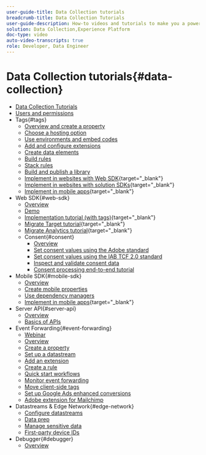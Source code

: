```yaml
---
user-guide-title: Data Collection tutorials
breadcrumb-title: Data Collection Tutorials
user-guide-description: How-to videos and tutorials to make you a power-user of Data Collection in Experience Platform.
solution: Data Collection,Experience Platform
doc-type: video
auto-video-transcripts: true
role: Developer, Data Engineer
---
```


# Data Collection tutorials{#data-collection}

+ [Data Collection Tutorials](overview.md)
+ [Users and permissions](admin/users-and-permissions.md)
+ Tags{#tags}
  + [Overview and create a property](tags/create-a-property.md)
  + [Choose a hosting option](tags/choose-a-hosting-option.md)
  + [Use environments and embed codes](tags/use-environments-and-embed-codes.md)
  + [Add and configure extensions](tags/add-and-configure-extensions.md)
  + [Create data elements](tags/create-data-elements.md)
  + [Build rules](tags/build-rules.md)
  + [Stack rules](tags/stack-rules.md)
  + [Build and publish a library](tags/build-and-publish-a-library.md)
  + [Implement in websites with Web SDK](https://experienceleague.adobe.com/docs/platform-learn/implement-web-sdk/overview.html){target="_blank"}
  + [Implement in websites with solution SDKs](https://experienceleague.adobe.com/docs/platform-learn/implement-in-websites/overview.html){target="_blank"}
  + [Implement in mobile apps](https://experienceleague.adobe.com/docs/platform-learn/implement-mobile-sdk/overview.html){target="_blank"}
+ Web SDK{#web-sdk}
  + [Overview](web-sdk/overview.md)
  + [Demo](web-sdk/demo.md)
  + [Implementation tutorial (with tags)](https://experienceleague.adobe.com/docs/platform-learn/implement-web-sdk/overview.html){target="_blank"}
  + [Migrate Target tutorial](https://experienceleague.adobe.com/docs/platform-learn/migrate-target-to-websdk/introduction.html){target="_blank"}
  + [Migrate Analytics tutorial](https://experienceleague.adobe.com/en/docs/platform-learn/migrate-analytics-to-websdk/migration-to-websdk-overview){target="_blank"}
  + Consent{#consent}
    + [Overview](web-sdk/consent/overview.md)
    + [Set consent values using the Adobe standard](web-sdk/consent/set-consent-adobe.md)
    + [Set consent values using the IAB TCF 2.0 standard](web-sdk/consent/set-consent-iab.md)
    + [Inspect and validate consent data](web-sdk/consent/inspect.md)
    + [Consent processing end-to-end tutorial](web-sdk/consent/tutorial.md)
+ Mobile SDK{#mobile-sdk}
  + [Overview](mobile-sdk/overview.md)
  + [Create mobile properties](mobile-sdk/create-mobile-properties.md)
  + [Use dependency managers](mobile-sdk/use-dependency-managers.md)
  + [Implement in mobile apps](https://experienceleague.adobe.com/docs/platform-learn/implement-mobile-sdk/overview.html){target="_blank"}
+ Server API{#server-api}
  + [Overview](server-api/overview.md)
  + [Basics of APIs](server-api/introduction.md)
+ Event Forwarding{#event-forwarding}
  + [Webinar](event-forwarding/webinar.md)
  + [Overview](event-forwarding/overview.md)
  + [Create a property](event-forwarding/create-a-property.md)
  + [Set up a datastream](event-forwarding/set-up-a-datastream.md)
  + [Add an extension](event-forwarding/add-an-extension.md)
  + [Create a rule](event-forwarding/create-a-rule.md)
  + [Quick start workflows](event-forwarding/quick-start-workflows.md)
  + [Monitor event forwarding](event-forwarding/monitor.md)
  + [Move client-side tags](event-forwarding/consider-moving-tags.md)
  + [Set up Google Ads enhanced conversions](event-forwarding/set-up-google-ads-enhanced-conversions.md)
  + [Adobe extension for Mailchimp](event-forwarding/adobe-extension-for-mailchimp.md)
+ Datastreams & Edge Network{#edge-network}
  + [Configure datastreams](edge/configure-datastreams.md)
  + [Data prep](edge/data-prep.md)
  + [Manage sensitive data](edge/manage-sensitive-data-in-datastreams.md)
  + [First-party device IDs](edge/generate-first-party-device-ids.md)
+ Debugger{#debugger}
  + [Overview](debugger/overview.md)
